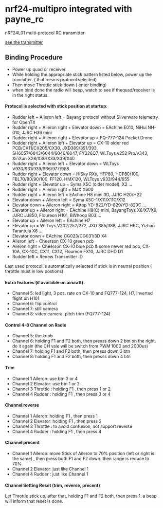 # nrf24-multipro integrated with payne_rc
nRF24L01 multi-protocol RC transmitter

[see the transmitter](http://photo.5imxbbs.com/forum/202008/19/200636p7ok8e3odemeqnnp.jpg)
## Binding Procedure
- Power up quad or receiver.
- While holding the appropriate stick pattern listed below, power up the tranmitter. ( that means protocol selected)
- Then move Throttle stick down ( enter binding) 
- when bind done the radio will beep, watch to see if thequad/receiver is in the right status.

#### Protocol is selected with stick position at startup:

- Rudder left + Aileron left = Bayang protocol without Silverware telemetry for OpenTX
- Rudder right + Aileron right + Elevator down = EAchine E010, NiHui NH-010, JJRC H36 mini  
- Rudder right + Aileron right + Elevator up = FQ-777-124 Pocket Drone  
- Rudder right + Aileron left + Elevator up = CX-10 older red PCB/CX11/CX205/CX30, JXD389/391/393, SH6057/6043/6044/6046/6047, FY326Q7, WLToys v252 Pro/v343, XinXun X28/X30/X33/X39/X40   
- Rudder right + Aileron left + Elevator down = WLToys V930/931/939/966/977/988  
- Rudder right + Elevator down = HiSky RXs, HFP80, HCP80/100, FBL70/80/90/100, FF120, HMX120, WLToys v933/944/955  
- Rudder right + Elevator up = Syma X5C (older model), X2 ...  
- Rudder right + Aileron right = MJX X600  
- Rudder right + Aileron left = EAchine H8 mini 3D, JJRC H20/H22   
- Elevator down + Aileron left = Syma X5C-1/X11/X11C/X12  
- Elevator down + Aileron right = Attop YD-822/YD-829/YD-829C ...  
- Elevator up + Aileron right = EAchine H8(C) mini, BayangToys X6/X7/X9, JJRC JJ850, Floureon H101, BWhoop B03 ...  
- Elevator up + Aileron left = EAchine H7  
- Elevator up = WLToys V202/252/272, JXD 385/388, JJRC H6C, Yizhan Tarantula X6 ...  
- Elevator down = EAchine CG023/CG031/3D X4  
- Aileron left = Cheerson CX-10 green pcb  
- Aileron right = Cheerson CX-10 blue pcb & some newer red pcb, CX-10A, CX-10C, CX11, CX12, Floureon FX10, JJRC DHD D1  
- Rudder left = Renew Transmitter ID

Last used protocol is automatically selected if stick is in neutral position ( throttle must in low postions)

#### Extra features (if available on aircraft):

- Channel 5: led light, 3 pos. rate on CX-10 and FQ777-124, H7, inverted flight on H101  
- Channel 6: flip control  
- Channel 7: still camera  
- Channel 8: video camera, pitch trim (FQ777-124)  

#### Control 4-8 Channel on Radio
- Channel 5: the knob
- Channel 6: holding F1 and F2 both, then presss down 2 btn on the right. do it again (the CH vale will be switch from PWM 1000 and 2000us)
- Channel 7: holding F1 and F2 both, then presss down 3 btn
- Channel 8: holding F1 and F2 both, then presss down 4 btn

#### Trim
- Channel 1 Aileron: use btn 3 or 4
- Channel 2 Elevator: use btn 1 or 2
- Channel 3 Throttle : holding F1 , then press 1 or 2
- Channel 4 Rudder :  holding F1 , then press 3 or 4

#### Channel reverse
- Channel 1 Aileron: holding F1 , then press 1
- Channel 2 Elevator: holding F1 , then press 2
- Channel 3 Throttle :  to avoid confusion, not support reverse
- Channel 4 Rudder :  holding F1 , then press 4

#### Channel precent
- Channel 1 Aileron: move Stick of Aileron to 70% position (left or right is the same) , then press both F1 and F2 down. then range is reduce to 70%
- Channel 2 Elevator: just like Channel 1
- Channel 4 Rudder : just like Channel 1 

#### Channel Setting Reset (trim, reverse, precent)
Let Throttle stick up, after that, holding F1 and F2 both, then press 1. a beep will inform that reset is done.


